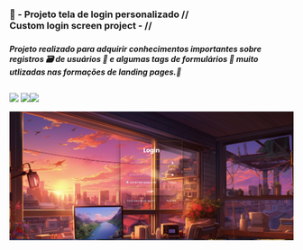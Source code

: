 <h3>🚀 - Projeto tela de login personalizado //<br>Custom login screen project - //<h3> 

<h5>Projeto realizado para adquirir conhecimentos importantes sobre registros 🗃️  de usuários 🪪 e algumas tags de formulários 📝 muito utlizadas nas formações de landing pages.📌</h5>

<h2></h2>

<img src="https://img.icons8.com/fluency/48/html-5.png"> <img src="https://img.icons8.com/external-ddara-lineal-color-ddara/64/external-gamer-professions-ddara-lineal-color-ddara.png"><img src="https://img.icons8.com/fluency/48/css3.png">



<img src="https://github.com/HallanOliveiraa/newprojects/blob/main/public/Screenshot%20from%202024-12-09%2019-36-25.png?raw=true">
<h2></h2>
<img src="">





